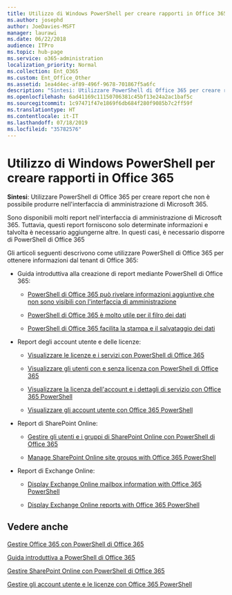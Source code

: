 ```yaml
---
title: Utilizzo di Windows PowerShell per creare rapporti in Office 365
ms.author: josephd
author: JoeDavies-MSFT
manager: laurawi
ms.date: 06/22/2018
audience: ITPro
ms.topic: hub-page
ms.service: o365-administration
localization_priority: Normal
ms.collection: Ent_O365
ms.custom: Ent_Office_Other
ms.assetid: 1ea4d4ec-af89-496f-9678-701867f5a6fc
description: "Sintesi: Utilizzare PowerShell di Office 365 per creare report che non è possibile produrre nell'interfaccia di amministrazione di Microsoft 365."
ms.openlocfilehash: 6ad41169c11150706381c45bf13e24a2ac1baf5c
ms.sourcegitcommit: 1c97471f47e1869f6db684f280f9085b7c2ff59f
ms.translationtype: HT
ms.contentlocale: it-IT
ms.lasthandoff: 07/18/2019
ms.locfileid: "35782576"
---
```

# <a name="use-windows-powershell-to-create-reports-in-office-365"></a>Utilizzo di Windows PowerShell per creare rapporti in Office 365

 **Sintesi**: Utilizzare PowerShell di Office 365 per creare report che non è possibile produrre nell'interfaccia di amministrazione di Microsoft 365.
  
Sono disponibili molti report nell'interfaccia di amministrazione di Microsoft 365. Tuttavia, questi report forniscono solo determinate informazioni e talvolta è necessario aggiungerne altre. In questi casi, è necessario disporre di PowerShell di Office 365
  
Gli articoli seguenti descrivono come utilizzare PowerShell di Office 365 per ottenere informazioni dal tenant di Office 365:
  
- Guida introduttiva alla creazione di report mediante PowerShell di Office 365:
    
  - [PowerShell di Office 365 può rivelare informazioni aggiuntive che non sono visibili con l'interfaccia di amministrazione](https://technet.microsoft.com/library/dn568034.aspx#reveal)
    
  - [PowerShell di Office 365 è molto utile per il filro dei dati](https://technet.microsoft.com/library/dn568034.aspx#filter)
    
  - [PowerShell di Office 365 facilita la stampa e il salvataggio dei dati](https://technet.microsoft.com/library/dn568034.aspx#printsave)
    
- Report degli account utente e delle licenze:
    
  - [Visualizzare le licenze e i servizi con PowerShell di Office 365](view-licenses-and-services-with-office-365-powershell.md)
    
  - [Visualizzare gli utenti con e senza licenza con PowerShell di Office 365](view-licensed-and-unlicensed-users-with-office-365-powershell.md)
    
  - [Visualizzare la licenza dell'account e i dettagli di servizio con Office 365 PowerShell](view-account-license-and-service-details-with-office-365-powershell.md)
    
  - [Visualizzare gli account utente con Office 365 PowerShell](view-user-accounts-with-office-365-powershell.md)
    
- Report di SharePoint Online:
    
  - [Gestire gli utenti e i gruppi di SharePoint Online con PowerShell di Office 365](http://technet.microsoft.com/library/9680af2e-a965-4e62-92ee-da72105c7800.aspx)
    
  - [Manage SharePoint Online site groups with Office 365 PowerShell](http://technet.microsoft.com/library/122f4099-c78d-4cce-bab0-4343b04596ae.aspx)
    
- Report di Exchange Online:
    
  - [Display Exchange Online mailbox information with Office 365 PowerShell](http://technet.microsoft.com/library/13843002-56ca-4b75-81c5-84386522b01b.aspx)
    
  - [Display Exchange Online reports with Office 365 PowerShell](http://technet.microsoft.com/library/4873a063-9fc4-4ed9-826a-6e935fef61d4.aspx)
    
## <a name="see-also"></a>Vedere anche

#### 

[Gestire Office 365 con PowerShell di Office 365](manage-office-365-with-office-365-powershell.md)
  
[Guida introduttiva a PowerShell di Office 365](getting-started-with-office-365-powershell.md)
  
[Gestire SharePoint Online con PowerShell di Office 365](manage-sharepoint-online-with-office-365-powershell.md)
  
[Gestire gli account utente e le licenze con Office 365 PowerShell](manage-user-accounts-and-licenses-with-office-365-powershell.md)
  
